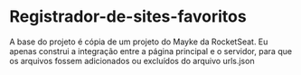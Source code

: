 # Registrador-de-sites-favoritos
A base do projeto é cópia de um projeto do Mayke da RocketSeat.
Eu apenas construi a integração entre a página principal e o servidor, para que os arquivos fossem adicionados ou excluídos do arquivo urls.json
